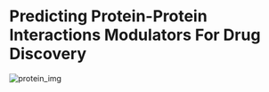 # Predicting Protein-Protein Interactions Modulators For Drug Discovery


![protein_img](https://github.com/Gavision97/DeepLearningResearchStarship/assets/150701079/40cb08f3-df87-49d3-9867-40a7871ea62b)

